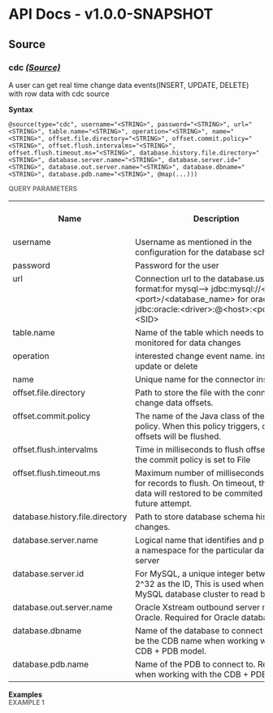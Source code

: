 # API Docs - v1.0.0-SNAPSHOT

## Source

### cdc *<a target="_blank" href="https://wso2.github.io/siddhi/documentation/siddhi-4.0/#source">(Source)</a>*

<p style="word-wrap: break-word">A user can get real time change data events(INSERT, UPDATE, DELETE) with row data with cdc source</p>

<span id="syntax" class="md-typeset" style="display: block; font-weight: bold;">Syntax</span>
```
@source(type="cdc", username="<STRING>", password="<STRING>", url="<STRING>", table.name="<STRING>", operation="<STRING>", name="<STRING>", offset.file.directory="<STRING>", offset.commit.policy="<STRING>", offset.flush.intervalms="<STRING>", offset.flush.timeout.ms="<STRING>", database.history.file.directory="<STRING>", database.server.name="<STRING>", database.server.id="<STRING>", database.out.server.name="<STRING>", database.dbname="<STRING>", database.pdb.name="<STRING>", @map(...)))
```

<span id="query-parameters" class="md-typeset" style="display: block; color: rgba(0, 0, 0, 0.54); font-size: 12.8px; font-weight: bold;">QUERY PARAMETERS</span>
<table>
    <tr>
        <th>Name</th>
        <th style="min-width: 20em">Description</th>
        <th>Default Value</th>
        <th>Possible Data Types</th>
        <th>Optional</th>
        <th>Dynamic</th>
    </tr>
    <tr>
        <td style="vertical-align: top">username</td>
        <td style="vertical-align: top; word-wrap: break-word">Username as mentioned in the configuration for the database schema</td>
        <td style="vertical-align: top"></td>
        <td style="vertical-align: top">STRING</td>
        <td style="vertical-align: top">No</td>
        <td style="vertical-align: top">No</td>
    </tr>
    <tr>
        <td style="vertical-align: top">password</td>
        <td style="vertical-align: top; word-wrap: break-word">Password for the user</td>
        <td style="vertical-align: top"></td>
        <td style="vertical-align: top">STRING</td>
        <td style="vertical-align: top">No</td>
        <td style="vertical-align: top">No</td>
    </tr>
    <tr>
        <td style="vertical-align: top">url</td>
        <td style="vertical-align: top; word-wrap: break-word">Connection url to the database.use format:for mysql--&gt; jdbc:mysql://&lt;host&gt;:&lt;port&gt;/&lt;database_name&gt; for oracle--&gt; jdbc:oracle:&lt;driver&gt;:@&lt;host&gt;:&lt;port&gt;:&lt;SID&gt;</td>
        <td style="vertical-align: top"></td>
        <td style="vertical-align: top">STRING</td>
        <td style="vertical-align: top">No</td>
        <td style="vertical-align: top">No</td>
    </tr>
    <tr>
        <td style="vertical-align: top">table.name</td>
        <td style="vertical-align: top; word-wrap: break-word">Name of the table which needs to be monitored for data changes</td>
        <td style="vertical-align: top"></td>
        <td style="vertical-align: top">STRING</td>
        <td style="vertical-align: top">No</td>
        <td style="vertical-align: top">No</td>
    </tr>
    <tr>
        <td style="vertical-align: top">operation</td>
        <td style="vertical-align: top; word-wrap: break-word">interested change event name. insert, update or delete</td>
        <td style="vertical-align: top"></td>
        <td style="vertical-align: top">STRING</td>
        <td style="vertical-align: top">No</td>
        <td style="vertical-align: top">No</td>
    </tr>
    <tr>
        <td style="vertical-align: top">name</td>
        <td style="vertical-align: top; word-wrap: break-word">Unique name for the connector instance.</td>
        <td style="vertical-align: top"><SiddhiAppName>_<StreamName></td>
        <td style="vertical-align: top">STRING</td>
        <td style="vertical-align: top">Yes</td>
        <td style="vertical-align: top">No</td>
    </tr>
    <tr>
        <td style="vertical-align: top">offset.file.directory</td>
        <td style="vertical-align: top; word-wrap: break-word">Path to store the file with the connector’s change data offsets.</td>
        <td style="vertical-align: top">path/to/wso2/sp/cdc/offset/SiddhiAppName</td>
        <td style="vertical-align: top">STRING</td>
        <td style="vertical-align: top">Yes</td>
        <td style="vertical-align: top">No</td>
    </tr>
    <tr>
        <td style="vertical-align: top">offset.commit.policy</td>
        <td style="vertical-align: top; word-wrap: break-word">The name of the Java class of the commit policy. When this policy triggers, data offsets will be flushed.</td>
        <td style="vertical-align: top">PeriodicCommitOffsetPolicy</td>
        <td style="vertical-align: top">STRING</td>
        <td style="vertical-align: top">Yes</td>
        <td style="vertical-align: top">No</td>
    </tr>
    <tr>
        <td style="vertical-align: top">offset.flush.intervalms</td>
        <td style="vertical-align: top; word-wrap: break-word">Time in milliseconds to flush offsets when the commit policy is set to File</td>
        <td style="vertical-align: top">60000</td>
        <td style="vertical-align: top">STRING</td>
        <td style="vertical-align: top">Yes</td>
        <td style="vertical-align: top">No</td>
    </tr>
    <tr>
        <td style="vertical-align: top">offset.flush.timeout.ms</td>
        <td style="vertical-align: top; word-wrap: break-word">Maximum number of milliseconds to wait for records to flush. On timeout, the offset data will restored to be commited in a future attempt.</td>
        <td style="vertical-align: top">5000</td>
        <td style="vertical-align: top">STRING</td>
        <td style="vertical-align: top">Yes</td>
        <td style="vertical-align: top">No</td>
    </tr>
    <tr>
        <td style="vertical-align: top">database.history.file.directory</td>
        <td style="vertical-align: top; word-wrap: break-word">Path to store database schema history changes.</td>
        <td style="vertical-align: top">path/to/wso2/sp/cdc/history/SiddhiAppName</td>
        <td style="vertical-align: top">STRING</td>
        <td style="vertical-align: top">Yes</td>
        <td style="vertical-align: top">No</td>
    </tr>
    <tr>
        <td style="vertical-align: top">database.server.name</td>
        <td style="vertical-align: top; word-wrap: break-word">Logical name that identifies and provides a namespace for the particular database server</td>
        <td style="vertical-align: top"><host>:<port></td>
        <td style="vertical-align: top">STRING</td>
        <td style="vertical-align: top">Yes</td>
        <td style="vertical-align: top">No</td>
    </tr>
    <tr>
        <td style="vertical-align: top">database.server.id</td>
        <td style="vertical-align: top; word-wrap: break-word">For MySQL, a unique integer between 1 to 2^32 as the ID, This is used when joining MySQL database cluster to read binlog</td>
        <td style="vertical-align: top">random</td>
        <td style="vertical-align: top">STRING</td>
        <td style="vertical-align: top">Yes</td>
        <td style="vertical-align: top">No</td>
    </tr>
    <tr>
        <td style="vertical-align: top">database.out.server.name</td>
        <td style="vertical-align: top; word-wrap: break-word">Oracle Xstream outbound server name for Oracle. Required for Oracle database</td>
        <td style="vertical-align: top">xstrmServer</td>
        <td style="vertical-align: top">STRING</td>
        <td style="vertical-align: top">Yes</td>
        <td style="vertical-align: top">No</td>
    </tr>
    <tr>
        <td style="vertical-align: top">database.dbname</td>
        <td style="vertical-align: top; word-wrap: break-word">Name of the database to connect to. Must be the CDB name when working with the CDB + PDB model.</td>
        <td style="vertical-align: top"><sid></td>
        <td style="vertical-align: top">STRING</td>
        <td style="vertical-align: top">Yes</td>
        <td style="vertical-align: top">No</td>
    </tr>
    <tr>
        <td style="vertical-align: top">database.pdb.name</td>
        <td style="vertical-align: top; word-wrap: break-word">Name of the PDB to connect to. Required when working with the CDB + PDB model.</td>
        <td style="vertical-align: top">ORCLPDB1</td>
        <td style="vertical-align: top">STRING</td>
        <td style="vertical-align: top">Yes</td>
        <td style="vertical-align: top">No</td>
    </tr>
</table>

<span id="examples" class="md-typeset" style="display: block; font-weight: bold;">Examples</span>
<span id="example-1" class="md-typeset" style="display: block; color: rgba(0, 0, 0, 0.54); font-size: 12.8px; font-weight: bold;">EXAMPLE 1</span>
```
 
```
<p style="word-wrap: break-word"> </p>

